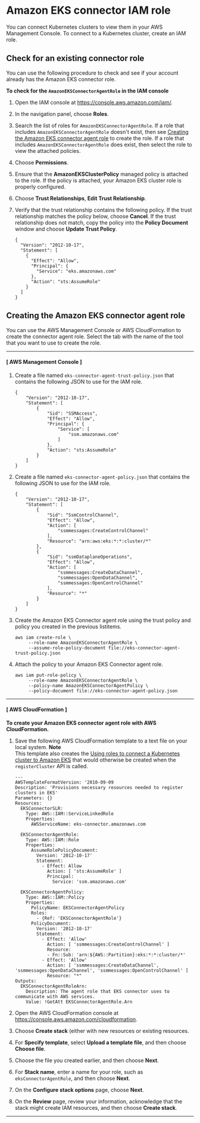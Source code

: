 # Amazon EKS connector IAM role<a name="connector_IAM_role"></a>

You can connect Kubernetes clusters to view them in your AWS Management Console\. To connect to a Kubernetes cluster, create an IAM role\.

## Check for an existing connector role<a name="check-connector-role"></a>

You can use the following procedure to check and see if your account already has the Amazon EKS connector role\.<a name="procedure_check_connector_role"></a>

**To check for the `AmazonEKSConnectorAgentRole` in the IAM console**

1. Open the IAM console at [https://console\.aws\.amazon\.com/iam/](https://console.aws.amazon.com/iam/)\.

1. In the navigation panel, choose **Roles**\. 

1. Search the list of roles for `AmazonEKSConnectorAgentRole`\. If a role that includes `AmazonEKSConnectorAgentRole` doesn't exist, then see [Creating the Amazon EKS connector agent role](#create-connector-role) to create the role\. If a role that includes `AmazonEKSConnectorAgentRole` does exist, then select the role to view the attached policies\.

1. Choose **Permissions**\.

1. Ensure that the **AmazonEKSClusterPolicy** managed policy is attached to the role\. If the policy is attached, your Amazon EKS cluster role is properly configured\.

1. Choose **Trust Relationships**, **Edit Trust Relationship**\.

1. Verify that the trust relationship contains the following policy\. If the trust relationship matches the policy below, choose **Cancel**\. If the trust relationship does not match, copy the policy into the **Policy Document** window and choose **Update Trust Policy**\.

   ```
   {
     "Version": "2012-10-17",
     "Statement": [
       {
         "Effect": "Allow",
         "Principal": {
           "Service": "eks.amazonaws.com"
         },
         "Action": "sts:AssumeRole"
       }
     ]
   }
   ```

## Creating the Amazon EKS connector agent role<a name="create-connector-role"></a>

You can use the AWS Management Console or AWS CloudFormation to create the connector agent role\. Select the tab with the name of the tool that you want to use to create the role\.

------
#### [ AWS Management Console ]

1. Create a file named `eks-connector-agent-trust-policy.json` that contains the following JSON to use for the IAM role\.

   ```
   {
       "Version": "2012-10-17",
       "Statement": [
           {
               "Sid": "SSMAccess",
               "Effect": "Allow",
               "Principal": {
                   "Service": [
                       "ssm.amazonaws.com"
                   ]
               },
               "Action": "sts:AssumeRole"
           }
       ]
   }
   ```

1. Create a file named `eks-connector-agent-policy.json` that contains the following JSON to use for the IAM role\.

   ```
   {
       "Version": "2012-10-17",
       "Statement": [
           {
               "Sid": "SsmControlChannel",
               "Effect": "Allow",
               "Action": [
                   "ssmmessages:CreateControlChannel"
               ],
               "Resource": "arn:aws:eks:*:*:cluster/*"
           },
           {
               "Sid": "ssmDataplaneOperations",
               "Effect": "Allow",
               "Action": [
                   "ssmmessages:CreateDataChannel",
                   "ssmmessages:OpenDataChannel",
                   "ssmmessages:OpenControlChannel"
               ],
               "Resource": "*"
           }
       ]
   }
   ```

1. Create the Amazon EKS Connector agent role using the trust policy and policy you created in the previous listitems\.

   ```
   aws iam create-role \
        --role-name AmazonEKSConnectorAgentRole \
        --assume-role-policy-document file://eks-connector-agent-trust-policy.json
   ```

1. Attach the policy to your Amazon EKS Connector agent role\.

   ```
   aws iam put-role-policy \
        --role-name AmazonEKSConnectorAgentRole \
        --policy-name AmazonEKSConnectorAgentPolicy \
        --policy-document file://eks-connector-agent-policy.json
   ```

------
#### [ AWS CloudFormation ]<a name="create-connector-role-cfn"></a>

**To create your Amazon EKS connector agent role with AWS CloudFormation\.**

1. Save the following AWS CloudFormation template to a text file on your local system\.
**Note**  
This template also creates the [Using roles to connect a Kubernetes cluster to Amazon EKS](using-service-linked-roles-eks-connector.md) that would otherwise be created when the `registerCluster` API is called\.

   ```
   ---
   AWSTemplateFormatVersion: '2010-09-09
   Description: 'Provisions necessary resources needed to register clusters in EKS'
   Parameters: {}
   Resources:
     EKSConnectorSLR:
       Type: AWS::IAM::ServiceLinkedRole
       Properties:
         AWSServiceName: eks-connector.amazonaws.com
   
     EKSConnectorAgentRole:
       Type: AWS::IAM::Role
       Properties:
         AssumeRolePolicyDocument:
           Version: '2012-10-17'
           Statement:
             - Effect: Allow
               Action: [ 'sts:AssumeRole' ]
               Principal:
                 Service: 'ssm.amazonaws.com'
   
     EKSConnectorAgentPolicy:
       Type: AWS::IAM::Policy
       Properties:
         PolicyName: EKSConnectorAgentPolicy
         Roles:
           - {Ref: 'EKSConnectorAgentRole'}
         PolicyDocument:
           Version: '2012-10-17'
           Statement:
             - Effect: 'Allow'
               Action: [ 'ssmmessages:CreateControlChannel' ]
               Resource:
               - Fn::Sub: 'arn:${AWS::Partition}:eks:*:*:cluster/*'
             - Effect: 'Allow'
               Action: [ 'ssmmessages:CreateDataChannel', 'ssmmessages:OpenDataChannel', 'ssmmessages:OpenControlChannel' ]
               Resource: "*"
   Outputs:
     EKSConnectorAgentRoleArn:
       Description: The agent role that EKS connector uses to communicate with AWS services.
       Value: !GetAtt EKSConnectorAgentRole.Arn
   ```

1. Open the AWS CloudFormation console at [https://console\.aws\.amazon\.com/cloudformation](https://console.aws.amazon.com/cloudformation/)\.

1. Choose **Create stack** \(either with new resources or existing resources\.

1. For **Specify template**, select **Upload a template file**, and then choose **Choose file**\.

1. Choose the file you created earlier, and then choose **Next**\.

1. For **Stack name**, enter a name for your role, such as `eksConnectorAgentRole`, and then choose **Next**\.

1. On the **Configure stack options** page, choose **Next**\.

1. On the **Review** page, review your information, acknowledge that the stack might create IAM resources, and then choose **Create stack**\.

------